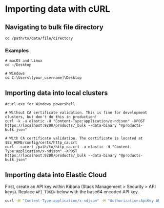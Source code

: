 # Importing data with cURL

## Navigating to bulk file directory

```
cd /path/to/data/file/directory
```

### Examples
```
# macOS and Linux
cd ~/Desktop

# Windows
cd C:\Users\[your_username]\Desktop
```

## Importing data into local clusters

```
#curl.exe for Windows powershell

# Without CA certificate validation. This is fine for development clusters, but don't do this in production!
curl -k -u elastic -H "Content-Type:application/x-ndjson" -XPOST https://localhost:9200/products/_bulk --data-binary "@products-bulk.json"

# With CA certificate validation. The certificate is located at $ES_HOME/config/certs/http_ca.crt
curl --cacert /path/to/http_ca.crt -u elastic -H "Content-Type:application/x-ndjson" -XPOST https://localhost:9200/products/_bulk --data-binary "@products-bulk.json"
```

## Importing data into Elastic Cloud 

First, create an API key within Kibana (Stack Management > Security > API keys). Replace `API_TOKEN` below with the base64 encoded API key.

```bash
curl -H "Content-Type:application/x-ndjson" -H "Authorization:ApiKey API_TOKEN" -XPOST https://elastic-cloud-endpoint.com/products/_bulk --data-binary "@products-bulk.json"
```
